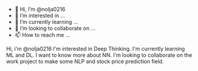 - 👋 Hi, I’m @nolja0216
- 👀 I’m interested in ...
- 🌱 I’m currently learning ...
- 💞️ I’m looking to collaborate on ...
- 📫 How to reach me ...

<!---
nolja0216/nolja0216 is a ✨ special ✨ repository because its `README.md` (this file) appears on your GitHub profile.
You can click the Preview link to take a look at your changes.
--->
Hi, i'm @nolja0216
I'm interested in Deep Thinking.
I'm currently learning ML and DL.
I want to know more about NN.
I'm looking to collaborate on the work project to make some NLP and stock price prediction field.
